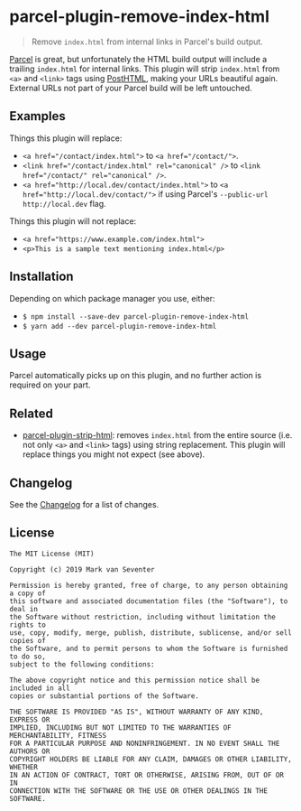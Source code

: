 # parcel-plugin-remove-index-html
> Remove `index.html` from internal links in Parcel's build output.

[Parcel][parcel] is great, but unfortunately the HTML build output will include a trailing `index.html` for internal links. This plugin will strip `index.html` from `<a>` and `<link>` tags using [PostHTML][posthtml], making your URLs beautiful again. External URLs not part of your Parcel build will be left untouched.

## Examples
Things this plugin will replace:
* `<a href="/contact/index.html">` to `<a href="/contact/">`.
* `<link href="/contact/index.html" rel="canonical" />` to `<link href="/contact/" rel="canonical" />`.
* `<a href="http://local.dev/contact/index.html">` to `<a href="http://local.dev/contact/">` if using Parcel's `--public-url http://local.dev` flag.

Things this plugin will not replace:
* `<a href="https://www.example.com/index.html">`
* `<p>This is a sample text mentioning index.html</p>`

## Installation
Depending on which package manager you use, either:
* `$ npm install --save-dev parcel-plugin-remove-index-html`
* `$ yarn add --dev parcel-plugin-remove-index-html`

## Usage
Parcel automatically picks up on this plugin, and no further action is required on your part.

## Related
* [parcel-plugin-strip-html](https://www.npmjs.com/package/parcel-plugin-strip-index-html): removes `index.html` from the entire source (i.e. not only `<a>` and `<link>` tags) using string replacement. This plugin will replace things you might not expect (see above).

## Changelog
See the [Changelog](./CHANGELOG.md) for a list of changes.

## License
    The MIT License (MIT)

    Copyright (c) 2019 Mark van Seventer

    Permission is hereby granted, free of charge, to any person obtaining a copy of
    this software and associated documentation files (the "Software"), to deal in
    the Software without restriction, including without limitation the rights to
    use, copy, modify, merge, publish, distribute, sublicense, and/or sell copies of
    the Software, and to permit persons to whom the Software is furnished to do so,
    subject to the following conditions:

    The above copyright notice and this permission notice shall be included in all
    copies or substantial portions of the Software.

    THE SOFTWARE IS PROVIDED "AS IS", WITHOUT WARRANTY OF ANY KIND, EXPRESS OR
    IMPLIED, INCLUDING BUT NOT LIMITED TO THE WARRANTIES OF MERCHANTABILITY, FITNESS
    FOR A PARTICULAR PURPOSE AND NONINFRINGEMENT. IN NO EVENT SHALL THE AUTHORS OR
    COPYRIGHT HOLDERS BE LIABLE FOR ANY CLAIM, DAMAGES OR OTHER LIABILITY, WHETHER
    IN AN ACTION OF CONTRACT, TORT OR OTHERWISE, ARISING FROM, OUT OF OR IN
    CONNECTION WITH THE SOFTWARE OR THE USE OR OTHER DEALINGS IN THE SOFTWARE.

[parcel]: https://parceljs.org/
[posthtml]: https://github.com/posthtml/posthtml
